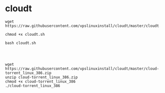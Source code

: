 # cloudt      

```
wget https://raw.githubusercontent.com/vpslinuxinstall/cloudt/master/cloudt.sh        

chmod +x cloudt.sh      

bash cloudt.sh        




```







```      
wget https://raw.githubusercontent.com/vpslinuxinstall/cloudt/master/cloud-torrent_linux_386.zip     
unzip cloud-torrent_linux_386.zip      
chmod +x cloud-torrent_linux_386      
./cloud-torrent_linux_386      

```      




































































